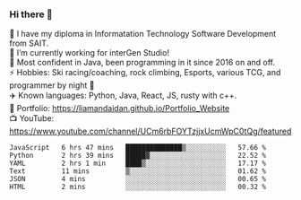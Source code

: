 ### Hi there 👋  
🏫 I have my diploma in Informatation Technology Software Development from SAIT.  
🔭 I’m currently working for interGen Studio!  
💬 Most confident in Java, been programming in it since 2016 on and off.    
⚡ Hobbies: Ski racing/coaching, rock climbing, Esports, various TCG, and programmer by night 🦉    
✈️ Known languages: Python, Java, React, JS, rusty with c++.     
🥇 Portfolio: https://liamandaidan.github.io/Portfolio_Website  
📺 YouTube: https://www.youtube.com/channel/UCm6rbFOYTzjjxUcmWpC0tQg/featured

<!--START_SECTION:waka-->

```text
JavaScript   6 hrs 47 mins   ██████████████▒░░░░░░░░░░   57.66 %
Python       2 hrs 39 mins   █████▓░░░░░░░░░░░░░░░░░░░   22.52 %
YAML         2 hrs 1 min     ████▒░░░░░░░░░░░░░░░░░░░░   17.17 %
Text         11 mins         ▒░░░░░░░░░░░░░░░░░░░░░░░░   01.62 %
JSON         4 mins          ░░░░░░░░░░░░░░░░░░░░░░░░░   00.65 %
HTML         2 mins          ░░░░░░░░░░░░░░░░░░░░░░░░░   00.32 %
```

<!--END_SECTION:waka-->

